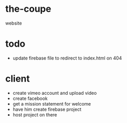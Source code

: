# the-coupe
website

# todo

- update firebase file to redirect to index.html on 404


# client

- create vimeo account and upload video
- create facebook
- get a mission statement for welcome
- have him create firebase project
- host project on there
